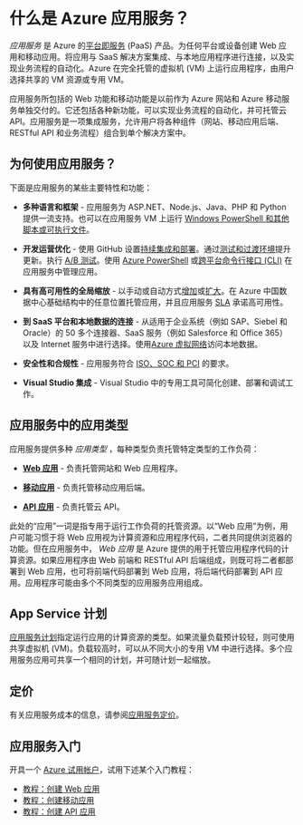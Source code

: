 <properties 
	pageTitle="针对 Web 应用和移动应用的 Azure 应用服务 | Azure" 
	description="了解如何借助 Azure 应用服务开发、部署和管理 Web 应用和移动应用。" 
	keywords="应用服务, azure 应用服务, 应用服务成本, 缩放, 可缩放, 应用部署, azure 应用部署, paas, 平台即服务"
	services="app-service" 
	documentationCenter="" 
	authors="omarkmsft" 
	manager="dwrede" 
	editor="jimbe"/>

<tags 
	ms.service="app-service" 
	ms.workload="na" 
	ms.tgt_pltfrm="na" 
	ms.devlang="na" 
	ms.topic="get-started-article" 
	ms.date="05/25/2016" 
	wacn.date="11/14/2016" 
	ms.author="omark"/>

# 什么是 Azure 应用服务？

*应用服务* 是 Azure 的[平台即服务](https://zh.wikipedia.org/wiki/平台即服务) (PaaS) 产品。为任何平台或设备创建 Web 应用和移动应用。将应用与 SaaS 解决方案集成、与本地应用程序进行连接，以及实现业务流程的自动化。Azure 在完全托管的虚拟机 (VM) 上运行应用程序，由用户选择共享的 VM 资源或专用 VM。

应用服务所包括的 Web 功能和移动功能是以前作为 Azure 网站和 Azure 移动服务单独交付的。它还包括各种新功能，可以实现业务流程的自动化，并可托管云 API。应用服务是一项集成服务，允许用户将各种组件（网站、移动应用后端、RESTful API 和业务流程）组合到单个解决方案中。

## 为何使用应用服务？

下面是应用服务的某些主要特性和功能：

- **多种语言和框架** - 应用服务为 ASP.NET、Node.js、Java、PHP 和 Python 提供一流支持。也可以在应用服务 VM 上运行 [Windows PowerShell 和其他脚本或可执行文件](/documentation/articles/web-sites-create-web-jobs/)。

- **开发运营优化** - 使用 GitHub 设置[持续集成和部署](/documentation/articles/app-service-continuous-deployment/)。通过[测试和过渡环境](/documentation/articles/web-sites-staged-publishing/)提升更新。执行 [A/B 测试](/documentation/articles/app-service-web-test-in-production-get-start/)。使用 [Azure PowerShell](/documentation/articles/powershell-install-configure/) 或[跨平台命令行接口 (CLI)](/documentation/articles/xplat-cli-install/) 在应用服务中管理应用。
 
- **具有高可用性的全局缩放** - 以手动或自动方式[增加](/documentation/articles/web-sites-scale/)或[扩大](/documentation/articles/insights-how-to-scale/)。在 Azure 中国数据中心基础结构中的任意位置托管应用，并且应用服务 [SLA](/support/sla/app-service/) 承诺高可用性。

- **到 SaaS 平台和本地数据的连接** - 从适用于企业系统（例如 SAP、Siebel 和 Oracle）的 50 多个连接器、SaaS 服务（例如 Salesforce 和 Office 365）以及 Internet 服务中进行选择。使用[Azure 虚拟网络](/documentation/articles/app-service-vnet-integration-powershell/)访问本地数据。

- **安全性和合规性** - 应用服务符合 [ISO、SOC 和 PCI](https://www.trustcenter.cn/) 的要求。

- **Visual Studio 集成** - Visual Studio 中的专用工具可简化创建、部署和调试工作。

## 应用服务中的应用类型

应用服务提供多种 *应用类型* ，每种类型负责托管特定类型的工作负荷：

- [**Web 应用**](/documentation/articles/app-service-web-overview/) - 负责托管网站和 Web 应用程序。

- [**移动应用**](/documentation/articles/app-service-mobile-value-prop/) - 负责托管移动应用后端。
   
- [**API 应用**](/documentation/articles/app-service-api-apps-why-best-platform/) - 负责托管云 API。

此处的“应用”一词是指专用于运行工作负荷的托管资源。以“Web 应用”为例，用户可能习惯于将 Web 应用视为计算资源和应用程序代码，二者共同提供浏览器的功能。但在应用服务中， *Web 应用* 是 Azure 提供的用于托管应用程序代码的计算资源。如果应用程序由 Web 前端和 RESTful API 后端组成，则既可将二者都部署到 Web 应用，也可将前端代码部署到 Web 应用，将后端代码部署到 API 应用。应用程序可能由多个不同类型的应用服务应用组成。

## App Service 计划

[应用服务计划](/documentation/articles/azure-web-sites-web-hosting-plans-in-depth-overview/)指定运行应用的计算资源的类型。如果流量负载预计较轻，则可使用共享虚拟机 (VM)。负载较高时，可以从不同大小的专用 VM 中进行选择。多个应用服务应用可共享一个相同的计划，并可随计划一起缩放。

## 定价

有关应用服务成本的信息，请参阅[应用服务定价](/pricing/details/app-service/)。

## 应用服务入门

开具一个 [Azure 试用帐户](/pricing/1rmb-trial/)，试用下述某个入门教程：

* [教程：创建 Web 应用](/documentation/articles/app-service-web-get-started/)
* [教程：创建移动应用](/documentation/articles/app-service-mobile-android-get-started/)
* [教程：创建 API 应用](/documentation/articles/app-service-api-dotnet-get-started/)

<!---HONumber=Mooncake_0919_2016-->
